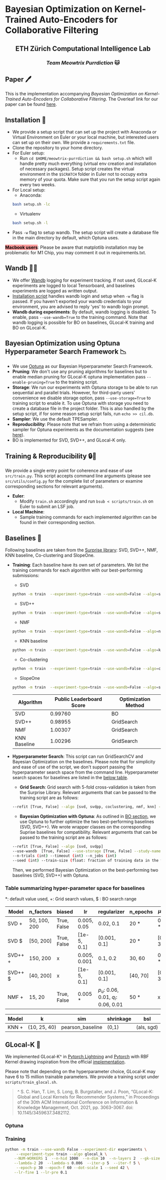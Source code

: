 # Bayesian Optimization on Kernel-Trained Auto-Encoders for Collaborative Filtering
<center>
<h2>ETH Zürich Computational Intelligence Lab </h2>
<h3><em>Team Meowtrix Purrdiction </em> &#128049; </h3>
</center>

## Paper &#128394;
This is the implementation accompanying *Bayesian Optimization on Kernel-Trained Auto-Encoders for Collaborative Filtering*. The Overleaf link for our paper can be found [here](https://www.overleaf.com/project/62431cee5ebeafd813c104c3).


## Installation &#128295;
- We provide a setup script that can set up the project with Anaconda or Virtual Environment on Euler or your local machine, but interested users can set up on their own. We provide a `requirements.txt` file.
- Clone the repository to your home directory.
- For Euler setup:
    - Run `cd $HOME/meowtrix-purrdiction && bash setup.sh` which will handle pretty much everything (virtual env creation and installation of necessary packages). Setup script creates the virtual environment in the `$SCRATCH` folder in Euler not to occupy extra memory of your quota. Make sure that you run the setup script again every two weeks. 
- For Local setup:
    - Anaconda:
    ```bash
    bash setup.sh -lc
    ```
    - Virtualenv
    ```bash
    bash setup.sh -l
    ```
- Pass `-w` flag to setup wandb.
The setup script will create a database file in the main directory by default, which Optuna uses.

<span style="background-color:#ff9999; color:black"> <b>Macbook users</b></span>: Please be aware that matplotlib installation may be problematic for M1 Chip, you may comment it out in requirements.txt.

## Wandb &#128239;&#128214;
- We offer [Wandb](https://docs.wandb.ai/) logging for experiment tracking. If not used, GLocal-K experiments are logged to local Tensorboard, and baselines experiments are logged as written output.
- [Installation script](#installation) handles wandb login and setup when `-w` flag is passed. If you haven't exported your wandb credentials to your environment, you are advised to reply 'yes' to wandb login prompt. 
- **Wandb during experiments**: By default, wandb logging is disabled. To enable, pass `--use-wandb=True` to the training command. Note that wandb logging is possible for BO on baselines, GLocal-K training and BO on GLocal-K.

## Bayesian Optimization using Optuna Hyperparameter Search Framework &#128201;
- We use [Optuna](https://optuna.org/) as our Bayesian Hyperparameter Search Framework. 
- **Pruning**: We don't use any pruning algorithms for baselines but to enable median pruning for GLocal-K optuna implementation pass `--enable-pruning=True` to the training script.
- **Storage**: We run our experiments with Optuna storage to be able to run sequential and parallel trials. However, for third-party users' convenience we disable storage option, pass `--use-storage=True` to training script to enable it. To use Optuna with storage you need to create a database file in the project folder. This is also handled by the setup script, if for some reason setup script fails, run `echo >> cil.db`. 
- **Sampler**: We use the default TPESampler.
- **Reproducibility**: Please note that we refrain from using a deterministic sampler for Optuna experiments as the documentation suggests (see [here](https://optuna.readthedocs.io/en/stable/faq.html#how-can-i-obtain-reproducible-optimization-results)).
- BO is implemented for SVD, SVD++, and GLocal-K only.


## Training & Reproducibility &#128274;&#128640;
We provide a single entry point for coherence and ease of use `src/train.py`. This script accepts command line arguments (please see `src/utils/config.py` for the complete list of parameters or examine corresponding sections for relevant arguments).

- **Euler**:
    - Modify `train.sh` accordingly and run `bsub < scripts/train.sh` on Euler to submit an LSF job.
- **Local Machine**:
    - Sample training commands for each implemented algorithm can be found in their corresponding section.


## Baselines &#129352;
Following baselines are taken from the [Surprise library](surprise.readthedocs.io): SVD, SVD++, NMF, KNN baseline, Co-clustering and SlopeOne.
- **Training**: Each baseline have its own set of parameters. We list the training commands for each algorithm with our best-performing submissions:
    - SVD 
    ```bash
    python -m train  --experiment-type=train --use-wandb=False --algo=svd --n-factors=66 --biased=True --lr-all=0.014034216851890047 --reg-all=0.0904990847308604 --init-mean=0.9995295507254714 --init-std-dev=0.3654283107617773 --seed=42
    ```
    - SVD++
    ```bash
    python -m train  --experiment-type=train --use-wandb=False --algo=svdpp --n-factors=200 --n-epochs=60 --lr-all=0.005 --reg-all=0.1 --seed=42
    ```
    - NMF 
    ```bash
    python -m train  --experiment-type=train --use-wandb=False --algo=nmf --n-factors=20 --biased=False --reg-pu=0.1 --reg-qi=0.1 --seed=42
    ```
    - KNN baseline
    ```bash
    python -m train  --experiment-type=train --use-wandb=False --algo=knn --k=40     --sim-options-name=pearson_baseline --sim-options-shrinkage=1   --bsl-options-name=als
    ```
    - Co-clustering
    ```bash
    python -m train  --experiment-type=train --use-wandb=False --algo=coclustering  --n-cltr-u=4 --n-cltr-i=10 --n-epochs=10 --seed=config.seed
    ```
    - SlopeOne
    ```bash
    python -m train  --experiment-type=train --use-wandb=False --algo=s1 
    ```

    | Algorithm | Public Leaderboard Score | Optimization Method |
    | ---  |  ---------------------   | ----- |
    | SVD  | 0.99760                    | BO |
    | SVD++| 0.98955                  | GridSearch |
    | NMF  | 1.00307                   | GridSearch |
    | KNN Baseline | 1.00296            | GridSearch |

- **Hyperparameter Search**: This script can run GridSearchCV and Bayesian Optimization on the baselines. Please note that for simplicity and ease of use of the script, we don't support passing the hyperparameter search space from the command line. Hyperparameter search spaces for baselines are listed in the [below table](#table-summarizing-hyper-parameter-space-for-baselines). 
    - **Grid Search**: Grid search with 5-fold cross-validation is taken from the Surprise Library. Relevant arguments that can be passed to the training script are as follows:
    ```bash
    --refit [True, False] --algo [svd, svdpp, coclustering, nmf, knn] --n-jobs (int)
    ```
    - **Bayesian Optimization with Optuna**: As outlined in [BO section](#bayesian-optimization-using-optuna-hyperparameter-search-framework), we use Optuna to further optimize the two best-performing baselines (SVD, SVD++). We wrote wrapper classes on the corresponding Suprise baselines for compatibility. Relevant arguments that can be passed to the training script are as follows:
    ```bash
    --refit [True, False] --algo [svd, svdpp] 
    --use-wandb  [True, False] --use-storage [True, False] --study-name "" 
    --n-trials (int) --timeout (int) --n_jobs (int)
    --seed (int) --train-size (float: fraction of training data in the whole dataset) --verbose [0, 1, 2]
    ``` 
    Then, we performed Bayesian Optimization on the best-performing two baselines (SVD, SVD++) with Optuna. 

### Table summarizing hyper-parameter space for baselines

\*: default value used, +: Grid search values, $ : BO search range

Model | n\_factors | biased | lr | regularizer | n\_epochs | $\mu_0$ | $\sigma_0$ |
| -- | -- | -- | --| -- | -- | -- | --|
SVD + |  50, 100, 200 | True, False | 0.005, 0.05 | 0.02, 0.1 | 20 \* | 0 \* | 0.1 \* 
| SVD $ | [50, 200] | True, False | [1e-5, 0.1] | [0.001, 0.1] | 20 \* | [0, 3] | [0.1, 1]  
SVD++ + | 150, 200 |x| 0.005, 0.001 | 0.1, 0.2 | 30, 60 | 0 \* | 0.1 \*  
| SVD++ $ | [40, 200] | x | [1e-5, 0.1] | [0.001, 0.1] | [40, 70] | [0, 3] | [0.1, 1]
|NMF + |    15, 20 | True, False | 0.005 \* | $p_u$: 0.06, 0.01, $q_i$: 0.06, 0.01 | 50 \* | x | x 

| Model | k | sim | shrinkage | bsl|
| -| -| -| -| -|
| KNN + | (10, 25, 40) |pearson_baseline|(0,1)| (als, sgd) |

<!-- 
SVD: n_factors:(50, 100, 200), biased: (True, False), lr_all:(0.005, 0.05), reg_all:(0.02, 0.1)
SVD++ 
    n_factors:(150, 200), n_epochs:(30, 60), lr_all:(0.005, 0.001), reg_all:(0.1, 0.2)
NMF:
    n_factors:(15, 20), biased: (True, False), reg_pu: (0.06, 0.1), reg_qi: (0.06, 0.1),
KNN 
    k:(10, 25, 40), sim_options: {name: (pearson_baseline), shrinkage: (0,1)}, bsl_options: {name: (als, sgd)} -->

## GLocal-K &#129351;
We implemented GLocal-K^ in [Pytorch Lightning](https://www.pytorchlightning.ai/) and [Pytorch](https://pytorch.org/) with RBF Kernel drawing inspiration from the official [implementation](https://github.com/usydnlp/Glocal_K).

Please note that depending on the hyperparameter choice, GLocal-K may have 6 to 15 million trainable parameters. We provide a training script under `scripts/train_glocal.sh`.

> ^ S. C. Han, T. Lim, S. Long, B. Burgstaller, and J. Poon, “GLocal-K: Global and Local Kernels for Recommender Systems,” in Proceedings of the 30th ACM International Conference on Information & Knowledge Management, Oct. 2021, pp. 3063–3067. doi: 10.1145/3459637.3482112.

### Optuna

### Training
```bash
python -m train --use-wandb False --experiment-dir experiments \
     --experiment-type train --algo glocal_k \
    --NUM-WORKERS 1  --n-hid 1000  --n-dim 10  --n-layers 2  --gk-size 5 \
    --lambda-2 20  --lambda-s 0.006  --iter-p 5  --iter-f 5 \
     --epoch-p 30 --epoch-f 60 --dot-scale 1 --seed 42 \
    --lr-fine 1 --lr-pre 0.1
```
